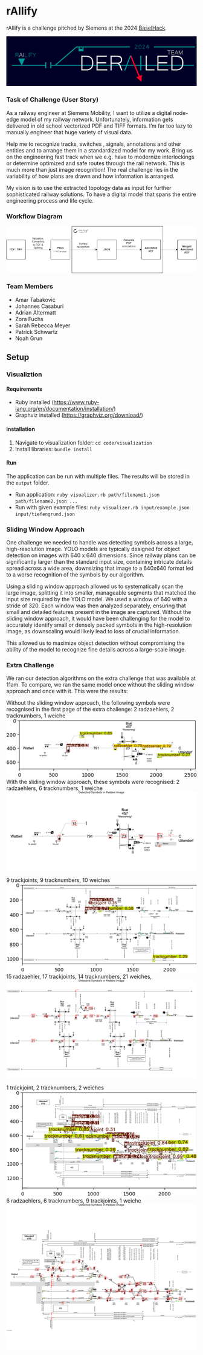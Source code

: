 # rAIlify
rAIlify is a challenge pitched by Siemens at the 2024 [BaselHack](https://www.baselhack.ch/). 

![Logo derailed](assets/img/logo_png_w_bg.png)


### Task of Challenge (User Story)
As a railway engineer at Siemens Mobility, I want to utilize a digital node-edge model of my railway network. Unfortunately, information gets delivered in old school vectorized PDF and TIFF formats. I’m far too lazy to manually engineer that huge variety of visual data.

Help me to recognize tracks, switches , signals, annotations and other entities and to arrange them in a standardized model for my work. Bring us on the engineering fast track when we e.g. have to modernize interlockings or determine optimized and safe routes through the rail network. This is much more than just image recognition! The real challenge lies in the variability of how plans are drawn and how information is arranged.

My vision is to use the extracted topology data as input for further sophisticated railway solutions. To have a digital model that spans the entire engineering process and life cycle.

### Workflow Diagram
![Workflow Diagram](documentation/Dataflow_diagram_png.png)

### Team Members 
* Amar Tabakovic
* Johannes Casaburi
* Adrian Altermatt
* Zora Fuchs
* Sarah Rebecca Meyer
* Patrick Schwartz
* Noah Grun

## Setup

### Visualiztion

#### Requirements

- Ruby installed (https://www.ruby-lang.org/en/documentation/installation/)
- Graphviz installed (https://graphviz.org/download/)

#### installation

1. Navigate to visualization folder: `cd code/visualization`
2. Install libraries: `bundle install`

#### Run

The application can be run with multiple files. The results will be stored in the `output` folder.

- Run application: `ruby visualizer.rb path/filename1.json path/filename2.json ...`
- Run with given example files: `ruby visualizer.rb input/example.json input/tiefengrund.json`

### Sliding Window Approach
One challenge we needed to handle was detecting symbols across a large, high-resolution image. YOLO models are typically designed for object detection on images with 640 x 640 dimensions. Since railway plans can be significantly larger than the standard input size, containing intricate details spread across a wide area, downsizing that image to a 640x640 format led to a worse recognition of the symbols by our algorithm. 

Using a sliding window approach allowed us to systematically scan the large image, splitting it into smaller, manageable segments that matched the input size required by the YOLO model. We used a window of 640 with a stride of 320. Each window was then analyzed separately, ensuring that small and detailed features present in the image are captured. Without the sliding window approach, it would have been challenging for the model to accurately identify small or densely packed symbols in the high-resolution image, as downscaling would likely lead to loss of crucial information.

This allowed us to maximize object detection without compromising the ability of the model to recognize fine details across a large-scale image.

### Extra Challenge
We ran our detection algorithms on the extra challenge that was available at 11am. To compare, we ran the same model once without the sliding window approach and once with it. 
This were the results:

Without the sliding window approach, the following symbols were recognised in the first page of the extra challenge:
2 radzaehlers, 2 tracknumbers, 1 weiche
![Extra 1 Before](assets/img/extra1_before.png)
With the sliding window approach, these symbols were recognised:
2 radzaehlers, 6 tracknumbers, 1 weiche
![Extra 1 After](assets/img/extra1_after.png)

9 trackjoints, 9 tracknumbers, 10 weiches
![Extra 2 Before](assets/img/extra2_before.png)
15 radzaehler, 17 trackjoints, 14 tracknumbers, 21 weiches, 
![Extra 2 After](assets/img/extra3_after.png)

1 trackjoint, 2 tracknumbers, 2 weiches
![Extra 3 Before](assets/img/extra3_before.png)
6 radzaehlers, 6 tracknumbers, 9 trackjoints, 1 weiche
![Extra 3 After](assets/img/extra2_after.png)